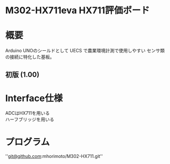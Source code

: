 M302-HX711eva HX711評価ボード
======================================================

# 概要

Arduino UNOのシールドとして UECS で農業環境計測で使用しやすい
センサ類の接続に特化した基板。


## 初版 (1.00)

# Interface仕様

 ADCはHX711を用いる  
 ハーフブリッジを用いる


# プログラム

''git@github.com:mhorimoto/M302-HX711.git''

